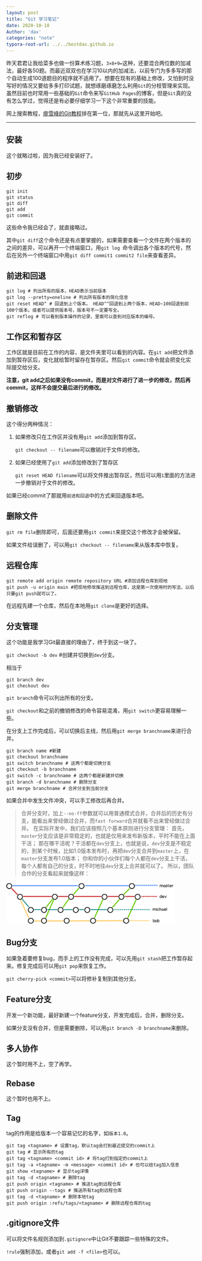 ```yaml
---
layout: post
title: "Git 学习笔记"
date: 2020-10-18
Author: 'dax'
categories: "note"
typora-root-url: ../../bestdax.github.io
---
```


昨天君君让我给菜多也做一份算术练习题，`3×8+9=`这种，还要混合两位数的加减法，最好各50题。而最近双双也在学习10以内的加减法，以前专门为多多写的那个自动生成100道题目的程序就不适用了。想要在现有的基础上修改，又怕到时没写好的情况又要给多多打印试题，就想琢磨琢磨怎么利用`Git`的分枝管理来实现。虽然目前也时常用一些基础的`Git`命令来写`GitHub Pages`的博客，但是`Git`真的没有怎么学过，觉得还是有必要仔细学习一下这个非常重要的技能。

网上搜索教程，[瘳雪峰的Git教程](https://www.liaoxuefeng.com/wiki/896043488029600)排在第一位，那就先从这里开始吧。

---

## 安装

这个就略过啦，因为我已经安装好了。

## 初步

```
git init
git status
git diff
git add
git commit
```

这些命令我已经会了，就直接略过。

其中`git diff`这个命令还是有点要掌握的，如果需要查看一个文件在两个版本的之间的差异，可以再开一个终端窗口，用`git log `命令调出各个版本的代号，然后在另外一个终端窗口中用`git diff commit1 commit2 file`来查看差异。

## 前进和回退

```
git log # 列出所有的版本，HEAD表示当前版本
git log --pretty=oneline # 列出所有版本的简化信息
git reset HEAD^ # 回退到上个版本。 HEAD^^回退到上两个版本，HEAD~100回退到前100个版本。或者可以提供版本号，版本号不一定要写全。
git reflog # 可以看到版本操作的记录，里面可以查到对应版本的编号。
```

## 工作区和暂存区

工作区就是目前在工作的内容，是文件夹里可以看到的内容。在`git add`把文件添加到暂存区后，变化就给暂时留存在暂存区。然后`git commit`命令就会把变化实际提交给分支。

**注意，git add之后如果没有commit，而是对文件进行了进一步的修改，然后再commit，这样不会提交最后进行的修改。**

## 撤销修改

这个得分两种情况：

1. 如果修改只在工作区并没有用`git add`添加到暂存区。

   `git checkout -- filename`可以撤销对于文件的修改。

2. 如果已经使用了`git add`添加修改到了暂存区

   `git reset HEAD filename`可以将文件推出暂存区，然后可以用`1`里面的方法进一步撤销对于文件的修改。

如果已经commit了那就用`前进和回退`中的方式来回退版本吧。

## 删除文件

`git rm file`删除即可，后面还要用`git commit`来提交这个修改才会被保留。

如果文件给误删了，可以用`git checkout -- filename`来从版本库中恢复。

## 远程仓库

```
git remote add origin remote repository URL #添加远程仓库到现地
git push -u origin main #把现地修改推送到远程仓库，这是第一次使用时的写法，以后只要git push就可以了。
```

在远程先建一个仓库，然后在本地用`git clone`是更好的选择。

## 分支管理

这个功能是我学习Git最直接的理由了，终于到这一块了。

`git checkout -b dev` #创建并切换到`dev`分支。

相当于

```
git branch dev
git checkout dev
```

`git branch`命令可以列出所有的分支。

`git checkout`和之前的撤销修改的命令容易混淆，用`git switch`更容易理解一些。

在分支上工作完成后，可以切换后主线，然后用`git merge branchname`来进行合并。

```
git branch name #新建
git checkout branchname
git switch branchname # 这两个都是切换分支
git checkout -b branchname
git switch -c branchname # 这两个都是新建并切换
git branch -d branchname # 删除分支
git merge branchname # 合并分支到当前分支
```

如果合并中发生文件冲突，可以手工修改后再合并。

>合并分支时，加上`--no-ff`参数就可以用普通模式合并，合并后的历史有分支，能看出来曾经做过合并，而`fast forward`合并就看不出来曾经做过合并。
>在实际开发中，我们应该按照几个基本原则进行分支管理：
> 首先，`master`分支应该是非常稳定的，也就是仅用来发布新版本，平时不能在上面干活；
> 那在哪干活呢？干活都在`dev`分支上，也就是说，`dev`分支是不稳定的，到某个时候，比如1.0版本发布时，再把`dev`分支合并到`master`上，在`master`分支发布1.0版本；
> 你和你的小伙伴们每个人都在`dev`分支上干活，每个人都有自己的分支，时不时地往`dev`分支上合并就可以了。
> 所以，团队合作的分支看起来就像这样：

<img src="/assets/images/branch 20201103134824.png" alt="branch 20201103134824" style="zoom:90%;" />

## Bug分支

如果急着要修复bug，而手上的工作没有完成，可以先用`git stash`把工作暂存起来。修复完成后可以用`git pop`来恢复工作。

`git cherry-pick <commit>`可以将修补复制到其他分支。

## Feature分支

开发一个新功能，最好新建一个feature分支，开发完成后，合并，删除分支。

如果分支没有合并，但是需要删除，可以用`git branch -D branchname`来删除。

## 多人协作

这个暂时用不上，空了再学。

## Rebase

这个暂时也用不上。

## Tag

tag的作用是给版本一个容易记忆的名字，如`版本1.0`。

```
git tag <tagname> # 设置tag，默认tag会打到最近提交的commit上
git tag # 显示所有的tag
git tag <tagname> <commit id> # 将tag打到指定的commit上
git tag -a <tagname> -m <message> <commit id> # 也可以给tag加入信息
git show <tagname> # 显示tag详情
git tag -d <tagname> # 删除tag
git push origin <tagname> # 推送tag到远程仓库
git push origin --tags # 推送所有tag到远程仓库
git tag -d <tagname> # 删除本地tag
git push origin :refs/tags/<tagname> # 删除远程仓库的tag	
```

## .gitignore文件

可以将文件名规则添加到`.gitignore`中让Git不要跟踪一些特殊的文件。

`!rule`强制添加，或者`git add -f <file>`也可以。

